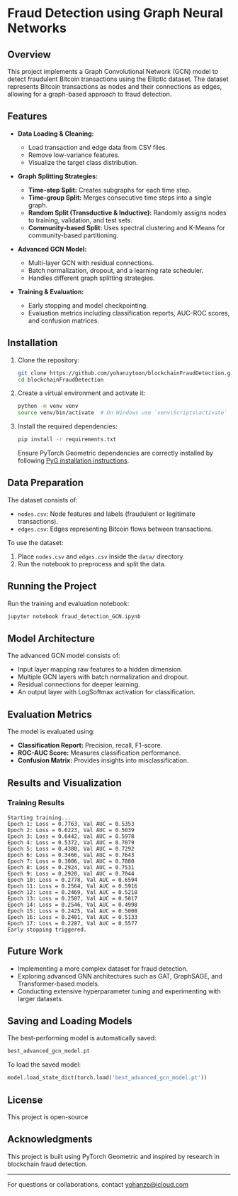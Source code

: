 # Fraud Detection using Graph Neural Networks

## Overview

This project implements a Graph Convolutional Network (GCN) model to detect fraudulent Bitcoin transactions using the Elliptic dataset. The dataset represents Bitcoin transactions as nodes and their connections as edges, allowing for a graph-based approach to fraud detection.

## Features

- **Data Loading & Cleaning:**
  - Load transaction and edge data from CSV files.
  - Remove low-variance features.
  - Visualize the target class distribution.

- **Graph Splitting Strategies:**
  - **Time-step Split:** Creates subgraphs for each time step.
  - **Time-group Split:** Merges consecutive time steps into a single graph.
  - **Random Split (Transductive & Inductive):** Randomly assigns nodes to training, validation, and test sets.
  - **Community-based Split:** Uses spectral clustering and K-Means for community-based partitioning.

- **Advanced GCN Model:**
  - Multi-layer GCN with residual connections.
  - Batch normalization, dropout, and a learning rate scheduler.
  - Handles different graph splitting strategies.

- **Training & Evaluation:**
  - Early stopping and model checkpointing.
  - Evaluation metrics including classification reports, AUC-ROC scores, and confusion matrices.

## Installation

1. Clone the repository:
   ```bash
   git clone https://github.com/yohanzytoon/blockchainFraudDetection.git
   cd blockchainFraudDetection
   ```

2. Create a virtual environment and activate it:
   ```bash
   python -m venv venv
   source venv/bin/activate  # On Windows use `venv\Scripts\activate`
   ```

3. Install the required dependencies:
   ```bash
   pip install -r requirements.txt
   ```
   Ensure PyTorch Geometric dependencies are correctly installed by following [PyG installation instructions](https://pytorch-geometric.readthedocs.io/en/latest/notes/installation.html).

## Data Preparation

The dataset consists of:
- `nodes.csv`: Node features and labels (fraudulent or legitimate transactions).
- `edges.csv`: Edges representing Bitcoin flows between transactions.

To use the dataset:
1. Place `nodes.csv` and `edges.csv` inside the `data/` directory.
2. Run the notebook to preprocess and split the data.

## Running the Project

Run the training and evaluation notebook:
```bash
jupyter notebook fraud_detection_GCN.ipynb
```

## Model Architecture

The advanced GCN model consists of:
- Input layer mapping raw features to a hidden dimension.
- Multiple GCN layers with batch normalization and dropout.
- Residual connections for deeper learning.
- An output layer with LogSoftmax activation for classification.

## Evaluation Metrics

The model is evaluated using:
- **Classification Report:** Precision, recall, F1-score.
- **ROC-AUC Score:** Measures classification performance.
- **Confusion Matrix:** Provides insights into misclassification.

## Results and Visualization

### Training Results

```
Starting training...
Epoch 1: Loss = 0.7763, Val AUC = 0.5353
Epoch 2: Loss = 0.6223, Val AUC = 0.5039
Epoch 3: Loss = 0.6442, Val AUC = 0.5978
Epoch 4: Loss = 0.5372, Val AUC = 0.7079
Epoch 5: Loss = 0.4380, Val AUC = 0.7292
Epoch 6: Loss = 0.3466, Val AUC = 0.7643
Epoch 7: Loss = 0.3006, Val AUC = 0.7880
Epoch 8: Loss = 0.2924, Val AUC = 0.7531
Epoch 9: Loss = 0.2920, Val AUC = 0.7044
Epoch 10: Loss = 0.2778, Val AUC = 0.6594
Epoch 11: Loss = 0.2564, Val AUC = 0.5916
Epoch 12: Loss = 0.2469, Val AUC = 0.5218
Epoch 13: Loss = 0.2507, Val AUC = 0.5017
Epoch 14: Loss = 0.2546, Val AUC = 0.4998
Epoch 15: Loss = 0.2425, Val AUC = 0.5008
Epoch 16: Loss = 0.2401, Val AUC = 0.5133
Epoch 17: Loss = 0.2287, Val AUC = 0.5577
Early stopping triggered.
```

## Future Work
- Implementing a more complex dataset for fraud detection.
- Exploring advanced GNN architectures such as GAT, GraphSAGE, and Transformer-based models.
- Conducting extensive hyperparameter tuning and experimenting with larger datasets.

## Saving and Loading Models

The best-performing model is automatically saved:
```bash
best_advanced_gcn_model.pt
```
To load the saved model:
```python
model.load_state_dict(torch.load('best_advanced_gcn_model.pt'))
```


## License
This project is open-source 

## Acknowledgments
This project is built using PyTorch Geometric and inspired by research in blockchain fraud detection.

---
For questions or collaborations, contact yohanze@icloud.com

